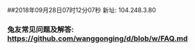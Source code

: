 ##2018年09月28日07时12分07秒 新址: 104.248.3.80
### 兔友常见问题及解答: https://github.com/wanggonging/d/blob/w/FAQ.md
